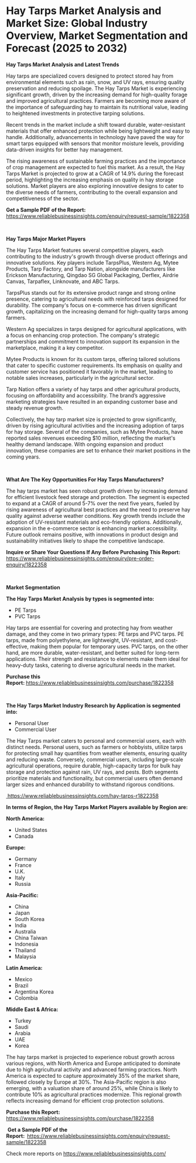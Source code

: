 <p><h1>Hay Tarps Market Analysis and Market Size: Global Industry Overview, Market Segmentation and Forecast (2025 to 2032)</h1></p><p><strong>Hay Tarps Market Analysis and Latest Trends</strong></p>
<p><p>Hay tarps are specialized covers designed to protect stored hay from environmental elements such as rain, snow, and UV rays, ensuring quality preservation and reducing spoilage. The Hay Tarps Market is experiencing significant growth, driven by the increasing demand for high-quality forage and improved agricultural practices. Farmers are becoming more aware of the importance of safeguarding hay to maintain its nutritional value, leading to heightened investments in protective tarping solutions.</p><p>Recent trends in the market include a shift toward durable, water-resistant materials that offer enhanced protection while being lightweight and easy to handle. Additionally, advancements in technology have paved the way for smart tarps equipped with sensors that monitor moisture levels, providing data-driven insights for better hay management.</p><p>The rising awareness of sustainable farming practices and the importance of crop management are expected to fuel this market. As a result, the Hay Tarps Market is projected to grow at a CAGR of 14.9% during the forecast period, highlighting the increasing emphasis on quality in hay storage solutions. Market players are also exploring innovative designs to cater to the diverse needs of farmers, contributing to the overall expansion and competitiveness of the sector.</p></p>
<p><strong>Get a Sample PDF of the Report:&nbsp;</strong> <a href="https://www.reliablebusinessinsights.com/enquiry/request-sample/1822358?utm_campaign=3439&utm_medium=2&utm_source=Github&utm_content=ia&utm_term=01042025&utm_id=hay-tarps">https://www.reliablebusinessinsights.com/enquiry/request-sample/1822358</a></p>
<p>&nbsp;</p>
<p><strong>Hay Tarps Major Market Players</strong></p>
<p><p>The Hay Tarps Market features several competitive players, each contributing to the industry's growth through diverse product offerings and innovative solutions. Key players include TarpsPlus, Western Ag, Mytee Products, Tarp Factory, and Tarp Nation, alongside manufacturers like Erickson Manufacturing, Qingdao SG Global Packaging, Derflex, Airdrie Canvas, Tarpaflex, Linknovate, and ABC Tarps.</p><p>TarpsPlus stands out for its extensive product range and strong online presence, catering to agricultural needs with reinforced tarps designed for durability. The company's focus on e-commerce has driven significant growth, capitalizing on the increasing demand for high-quality tarps among farmers.</p><p>Western Ag specializes in tarps designed for agricultural applications, with a focus on enhancing crop protection. The company's strategic partnerships and commitment to innovation support its expansion in the marketplace, making it a key competitor.</p><p>Mytee Products is known for its custom tarps, offering tailored solutions that cater to specific customer requirements. Its emphasis on quality and customer service has positioned it favorably in the market, leading to notable sales increases, particularly in the agricultural sector.</p><p>Tarp Nation offers a variety of hay tarps and other agricultural products, focusing on affordability and accessibility. The brand’s aggressive marketing strategies have resulted in an expanding customer base and steady revenue growth.</p><p>Collectively, the hay tarp market size is projected to grow significantly, driven by rising agricultural activities and the increasing adoption of tarps for hay storage. Several of the companies, such as Mytee Products, have reported sales revenues exceeding $10 million, reflecting the market's healthy demand landscape. With ongoing expansion and product innovation, these companies are set to enhance their market positions in the coming years.</p></p>
<p>&nbsp;</p>
<p><strong>What Are The Key Opportunities For Hay Tarps Manufacturers?</strong></p>
<p><p>The hay tarps market has seen robust growth driven by increasing demand for efficient livestock feed storage and protection. The segment is expected to expand at a CAGR of around 5-7% over the next five years, fueled by rising awareness of agricultural best practices and the need to preserve hay quality against adverse weather conditions. Key growth trends include the adoption of UV-resistant materials and eco-friendly options. Additionally, expansion in the e-commerce sector is enhancing market accessibility. Future outlook remains positive, with innovations in product design and sustainability initiatives likely to shape the competitive landscape.</p></p>
<p><strong>Inquire or Share Your Questions If Any Before Purchasing This Report:</strong> <a href="https://www.reliablebusinessinsights.com/enquiry/pre-order-enquiry/1822358?utm_campaign=3439&utm_medium=2&utm_source=Github&utm_content=ia&utm_term=01042025&utm_id=hay-tarps">https://www.reliablebusinessinsights.com/enquiry/pre-order-enquiry/1822358</a></p>
<p>&nbsp;</p>
<p><strong>Market Segmentation</strong></p>
<p><strong>The Hay Tarps Market Analysis by types is segmented into:</strong></p>
<p><ul><li>PE Tarps</li><li>PVC Tarps</li></ul></p>
<p><p>Hay tarps are essential for covering and protecting hay from weather damage, and they come in two primary types: PE tarps and PVC tarps. PE tarps, made from polyethylene, are lightweight, UV-resistant, and cost-effective, making them popular for temporary uses. PVC tarps, on the other hand, are more durable, water-resistant, and better suited for long-term applications. Their strength and resistance to elements make them ideal for heavy-duty tasks, catering to diverse agricultural needs in the market.</p></p>
<p><strong>Purchase this Report:&nbsp;</strong><a href="https://www.reliablebusinessinsights.com/purchase/1822358?utm_campaign=3439&utm_medium=2&utm_source=Github&utm_content=ia&utm_term=01042025&utm_id=hay-tarps">https://www.reliablebusinessinsights.com/purchase/1822358</a></p>
<p>&nbsp;</p>
<p><strong>The Hay Tarps Market Industry Research by Application is segmented into:</strong></p>
<p><ul><li>Personal User</li><li>Commercial User</li></ul></p>
<p><p>The Hay Tarps market caters to personal and commercial users, each with distinct needs. Personal users, such as farmers or hobbyists, utilize tarps for protecting small hay quantities from weather elements, ensuring quality and reducing waste. Conversely, commercial users, including large-scale agricultural operations, require durable, high-capacity tarps for bulk hay storage and protection against rain, UV rays, and pests. Both segments prioritize materials and functionality, but commercial users often demand larger sizes and enhanced durability to withstand rigorous conditions.</p></p>
<p><a href="https://www.reliablebusinessinsights.com/hay-tarps-r1822358?utm_campaign=3439&utm_medium=2&utm_source=Github&utm_content=ia&utm_term=01042025&utm_id=hay-tarps">&nbsp;https://www.reliablebusinessinsights.com/hay-tarps-r1822358</a></p>
<p><strong>In terms of Region, the Hay Tarps Market Players available by Region are:</strong></p>
<p>
    <p> <strong> North America: </strong>
        <ul>
            <li>United States</li>
            <li>Canada</li>
        </ul>
        </p> 
    <p> <strong> Europe: </strong>
        <ul>
            <li>Germany</li>
            <li>France</li>
            <li>U.K.</li>
            <li>Italy</li>
            <li>Russia</li>
        </ul>
        </p> 
    <p> <strong> Asia-Pacific: </strong>
        <ul>
            <li>China</li>
            <li>Japan</li>
            <li>South Korea</li>
            <li>India</li>
            <li>Australia</li>
            <li>China Taiwan</li>
            <li>Indonesia</li>
            <li>Thailand</li>
            <li>Malaysia</li>
        </ul>
        </p> 
    <p> <strong> Latin America: </strong>
        <ul>
            <li>Mexico</li>
            <li>Brazil</li>
            <li>Argentina Korea</li>
            <li>Colombia</li>
        </ul>
        </p> 
    <p> <strong> Middle East & Africa: </strong>
        <ul>
            <li>Turkey</li>
            <li>Saudi</li>
            <li>Arabia</li>
            <li>UAE</li>
            <li>Korea</li>
        </ul>
    </p>
    </p>
<p><p>The hay tarps market is projected to experience robust growth across various regions, with North America and Europe anticipated to dominate due to high agricultural activity and advanced farming practices. North America is expected to capture approximately 35% of the market share, followed closely by Europe at 30%. The Asia-Pacific region is also emerging, with a valuation share of around 25%, while China is likely to contribute 10% as agricultural practices modernize. This regional growth reflects increasing demand for efficient crop protection solutions.</p></p>
<p><strong>Purchase this Report: </strong><a href="https://www.reliablebusinessinsights.com/purchase/1822358?utm_campaign=3439&utm_medium=2&utm_source=Github&utm_content=ia&utm_term=01042025&utm_id=hay-tarps">https://www.reliablebusinessinsights.com/purchase/1822358</a></p>
<p>&nbsp;<strong>Get a Sample PDF of the Report:&nbsp;&nbsp;</strong><a href="https://www.reliablebusinessinsights.com/enquiry/request-sample/1822358?utm_campaign=3439&utm_medium=2&utm_source=Github&utm_content=ia&utm_term=01042025&utm_id=hay-tarps">https://www.reliablebusinessinsights.com/enquiry/request-sample/1822358</a></p>
<p><strong></strong></p>
<p>Check more reports on <a href="https://www.reliablebusinessinsights.com/?utm_campaign=3439&utm_medium=2&utm_source=Github&utm_content=ia&utm_term=01042025&utm_id=hay-tarps">https://www.reliablebusinessinsights.com/</a></p>